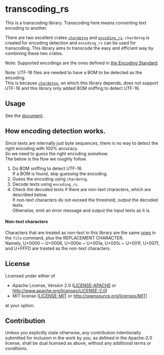 # transcoding_rs  

This is a transcoding library.
Transcoding here means converting text encoding to another.

There are two excellent crates [`chardetng`](https://github.com/hsivonen/chardetng) and [`encoding_rs`](https://github.com/hsivonen/encoding_rs).
`chardetng` is created for encoding detection and `encoding_rs` can be used for transcoding.
This library aims to transcode the easy and efficient way by combining these two crates.

Note: Supported encodings are the ones defined in [the Encoding Standard](https://encoding.spec.whatwg.org).  

Note: UTF-16 files are needed to have a BOM to be detected as the encoding.  
      This is because [`chardetng`](https://github.com/hsivonen/chardetng), on which this library depends, does not support UTF-16 and this library only added BOM sniffing to detect UTF-16.  

## Usage
See the [document](https://docs.rs/transcoding_rs).

## How encoding detection works.  
Since texts are internally just byte sequences, there is no way to detect the right encoding with 100% accuracy.  
So we need to guess the right encoding somehow.  
The below is the flow we roughly follow.  

1. Do BOM sniffing to detect UTF-16.  
   If a BOM is found, skip guessing the encoding.  
2. Guess the encoding using `chardetng`.  
3. Decode texts using `encoding_rs`.  
4. Check the decoded texts if there are non-text characters, which are described below.  
   If non-text characters do not exceed the threshold, output the decoded texts.  
   Otherwise, emit an error message and output the input texts as it is.  

#### Non-text characters  
Characters that are treated as non-text in this library are the same [ones](https://github.com/file/file/blob/ac3fb1f582ea35c274ad776f26e57785c4cf976f/src/encoding.c#L236) in the `file` command, plus the REPLACEMENT CHARACTER.  
Namely, U+0000 ~ U+0006, U+000e ~ U+001a, U+001c ~ U+001f, U+007f, and U+FFFD are treated as the non-text characters.  


## License

Licensed under either of

 * Apache License, Version 2.0
   ([LICENSE-APACHE](LICENSE-APACHE) or http://www.apache.org/licenses/LICENSE-2.0)
 * MIT license
   ([LICENSE-MIT](LICENSE-MIT) or http://opensource.org/licenses/MIT)

at your option.

## Contribution

Unless you explicitly state otherwise, any contribution intentionally submitted
for inclusion in the work by you, as defined in the Apache-2.0 license, shall be
dual licensed as above, without any additional terms or conditions.

